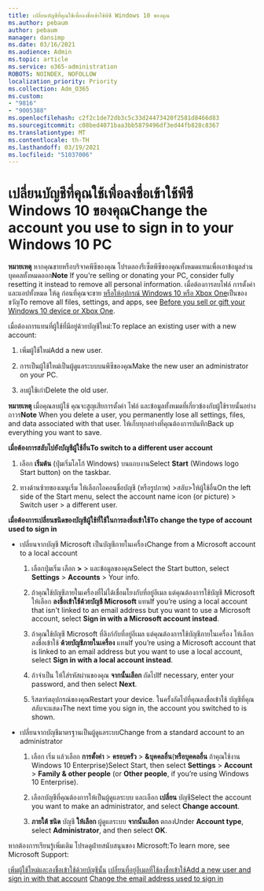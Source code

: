 ```yaml
---
title: เปลี่ยนบัญชีที่คุณใช้เพื่อลงชื่อเข้าใช้พีซี Windows 10 ของคุณ
ms.author: pebaum
author: pebaum
manager: dansimp
ms.date: 03/16/2021
ms.audience: Admin
ms.topic: article
ms.service: o365-administration
ROBOTS: NOINDEX, NOFOLLOW
localization_priority: Priority
ms.collection: Adm_O365
ms.custom:
- "9816"
- "9005388"
ms.openlocfilehash: c2f2c1de72db3c5c33d24473420f2581d8466d83
ms.sourcegitcommit: c08bed4071baa3bb5879496df3ed44fb828c8367
ms.translationtype: MT
ms.contentlocale: th-TH
ms.lasthandoff: 03/19/2021
ms.locfileid: "51037006"
---
```

# <a name="change-the-account-you-use-to-sign-in-to-your-windows-10-pc"></a><span data-ttu-id="fae37-102">เปลี่ยนบัญชีที่คุณใช้เพื่อลงชื่อเข้าใช้พีซี Windows 10 ของคุณ</span><span class="sxs-lookup"><span data-stu-id="fae37-102">Change the account you use to sign in to your Windows 10 PC</span></span>

<span data-ttu-id="fae37-103">**หมายเหตุ** หากคุณขายหรือบริจาคพีซีของคุณ โปรดลองรีเซ็ตพีซีของคุณทั้งหมดแทนเพื่อเอาข้อมูลส่วนบุคคลทั้งหมดออก</span><span class="sxs-lookup"><span data-stu-id="fae37-103">**Note** If you're selling or donating your PC, consider fully resetting it instead to remove all personal information.</span></span> <span data-ttu-id="fae37-104">เมื่อต้องการลบไฟล์ การตั้งค่า และแอปทั้งหมด ให้ดู ก่อนที่คุณจะขาย [หรือให้อุปกรณ์ Windows 10 หรือ Xbox One](https://support.microsoft.com/help/10547/microsoft-account-selling-gifting-windows-10-device-xbox-one)เป็นของขวัญ</span><span class="sxs-lookup"><span data-stu-id="fae37-104">To remove all files, settings, and apps, see [Before you sell or gift your Windows 10 device or Xbox One](https://support.microsoft.com/help/10547/microsoft-account-selling-gifting-windows-10-device-xbox-one).</span></span>

<span data-ttu-id="fae37-105">เมื่อต้องการแทนที่ผู้ใช้ที่มีอยู่ด้วยบัญชีใหม่:</span><span class="sxs-lookup"><span data-stu-id="fae37-105">To replace an existing user with a new account:</span></span>

1. <span data-ttu-id="fae37-106">เพิ่มผู้ใช้ใหม่</span><span class="sxs-lookup"><span data-stu-id="fae37-106">Add a new user.</span></span>

1. <span data-ttu-id="fae37-107">การเป็นผู้ใช้ใหม่เป็นผู้ดูแลระบบบนพีซีของคุณ</span><span class="sxs-lookup"><span data-stu-id="fae37-107">Make the new user an administrator on your PC.</span></span>

1. <span data-ttu-id="fae37-108">ลบผู้ใช้เก่า</span><span class="sxs-lookup"><span data-stu-id="fae37-108">Delete the old user.</span></span>

<span data-ttu-id="fae37-109">**หมายเหตุ** เมื่อคุณลบผู้ใช้ คุณจะสูญเสียการตั้งค่า ไฟล์ และข้อมูลทั้งหมดที่เกี่ยวข้องกับผู้ใช้รายนั้นอย่างถาวร</span><span class="sxs-lookup"><span data-stu-id="fae37-109">**Note** When you delete a user, you permanently lose all settings, files, and data associated with that user.</span></span> <span data-ttu-id="fae37-110">ให้เก็บทุกอย่างที่คุณต้องการบันทึก</span><span class="sxs-lookup"><span data-stu-id="fae37-110">Back up everything you want to save.</span></span>

<span data-ttu-id="fae37-111">**เมื่อต้องการสลับไปยังบัญชีผู้ใช้อื่น**</span><span class="sxs-lookup"><span data-stu-id="fae37-111">**To switch to a different user account**</span></span>

1. <span data-ttu-id="fae37-112">เลือก **เริ่มต้น** (ปุ่มเริ่มโลโก้ Windows) บนแถบงาน</span><span class="sxs-lookup"><span data-stu-id="fae37-112">Select **Start** (Windows logo Start button) on the taskbar.</span></span> 

1. <span data-ttu-id="fae37-113">ทางด้านซ้ายของเมนูเริ่ม ให้เลือกไอคอนชื่อบัญชี (หรือรูปภาพ) >สลับ>ให้ผู้ใช้อื่น</span><span class="sxs-lookup"><span data-stu-id="fae37-113">On the left side of the Start menu, select the account name icon (or picture) > Switch user > a different user.</span></span>

<span data-ttu-id="fae37-114">**เมื่อต้องการเปลี่ยนชนิดของบัญชีผู้ใช้ที่ใช้ในการลงชื่อเข้าใช้**</span><span class="sxs-lookup"><span data-stu-id="fae37-114">**To change the type of account used to sign in**</span></span>

- <span data-ttu-id="fae37-115">เปลี่ยนจากบัญชี Microsoft เป็นบัญชีภายในเครื่อง</span><span class="sxs-lookup"><span data-stu-id="fae37-115">Change from a Microsoft account to a local account</span></span>

    1. <span data-ttu-id="fae37-116">เลือกปุ่มเริ่ม เลือก **>**  >  และข้อมูลของคุณ</span><span class="sxs-lookup"><span data-stu-id="fae37-116">Select the Start button, select **Settings** > **Accounts** > Your info.</span></span>

    1. <span data-ttu-id="fae37-117">ถ้าคุณใช้บัญชีภายในเครื่องที่ไม่ได้เชื่อมโยงกับที่อยู่อีเมล แต่คุณต้องการใช้บัญชี Microsoft ให้เลือก **ลงชื่อเข้าใช้ด้วยบัญชี Microsoft** แทน</span><span class="sxs-lookup"><span data-stu-id="fae37-117">If you’re using a local account that isn't linked to an email address but you want to use a Microsoft account, select **Sign in with a Microsoft account instead**.</span></span>

    1. <span data-ttu-id="fae37-118">ถ้าคุณใช้บัญชี Microsoft ที่ลิงก์กับที่อยู่อีเมล แต่คุณต้องการใช้บัญชีภายในเครื่อง ให้เลือกลงชื่อเข้าใช้ **ด้วยบัญชีภายในเครื่อง** แทน</span><span class="sxs-lookup"><span data-stu-id="fae37-118">If you’re using a Microsoft account that is linked to an email address but you want to use a local account, select **Sign in with a local account instead**.</span></span>

    1. <span data-ttu-id="fae37-119">ถ้าจําเป็น ให้ใส่รหัสผ่านของคุณ **จากนั้นเลือก** ถัดไป</span><span class="sxs-lookup"><span data-stu-id="fae37-119">If necessary, enter your password, and then select **Next**.</span></span>

    1. <span data-ttu-id="fae37-120">รีสตาร์ตอุปกรณ์ของคุณ</span><span class="sxs-lookup"><span data-stu-id="fae37-120">Restart your device.</span></span> <span data-ttu-id="fae37-121">ในครั้งถัดไปที่คุณลงชื่อเข้าใช้ บัญชีที่คุณสลับจะแสดง</span><span class="sxs-lookup"><span data-stu-id="fae37-121">The next time you sign in, the account you switched to is shown.</span></span>

- <span data-ttu-id="fae37-122">เปลี่ยนจากบัญชีมาตรฐานเป็นผู้ดูแลระบบ</span><span class="sxs-lookup"><span data-stu-id="fae37-122">Change from a standard account to an administrator</span></span>

    1. <span data-ttu-id="fae37-123">เลือก เริ่ม แล้วเลือก **การตั้งค่า**  >  **ครอบครัว**  >  **&บุคคลอื่น**(**หรือบุคคลอื่น** ถ้าคุณใช้งาน Windows 10 Enterprise)</span><span class="sxs-lookup"><span data-stu-id="fae37-123">Select Start, then select **Settings** > **Account** > **Family & other people** (or **Other people**, if you’re using Windows 10 Enterprise).</span></span>

    1. <span data-ttu-id="fae37-124">เลือกบัญชีที่คุณต้องการให้เป็นผู้ดูแลระบบ และเลือก **เปลี่ยน** บัญชี</span><span class="sxs-lookup"><span data-stu-id="fae37-124">Select the account you want to make an administrator, and select **Change account**.</span></span>

    1. <span data-ttu-id="fae37-125">**ภายใต้ ชนิด** บัญชี **ให้เลือก** ผู้ดูแลระบบ **จากนั้นเลือก** ตกลง</span><span class="sxs-lookup"><span data-stu-id="fae37-125">Under **Account type**, select **Administrator**, and then select **OK**.</span></span>

<span data-ttu-id="fae37-126">หากต้องการเรียนรู้เพิ่มเติม โปรดดูฝ่ายสนับสนุนของ Microsoft:</span><span class="sxs-lookup"><span data-stu-id="fae37-126">To learn more, see Microsoft Support:</span></span>

<span data-ttu-id="fae37-127">[เพิ่มผู้ใช้ใหม่และลงชื่อเข้าใช้ด้วยบัญชีนั้น](https://support.microsoft.com/windows/add-or-remove-accounts-on-your-pc-104dc19f-6430-4b49-6a2b-e4dbd1dcdf32) 
 [เปลี่ยนที่อยู่อีเมลที่ใช้ลงชื่อเข้าใช้](https://support.microsoft.com/account-billing/change-the-email-address-or-phone-number-for-your-microsoft-account-761a662d-8032-88f4-03f3-c9ba8ba0e00b)</span><span class="sxs-lookup"><span data-stu-id="fae37-127">[Add a new user and sign in with that account](https://support.microsoft.com/windows/add-or-remove-accounts-on-your-pc-104dc19f-6430-4b49-6a2b-e4dbd1dcdf32)
[Change the email address used to sign in](https://support.microsoft.com/account-billing/change-the-email-address-or-phone-number-for-your-microsoft-account-761a662d-8032-88f4-03f3-c9ba8ba0e00b)</span></span>
